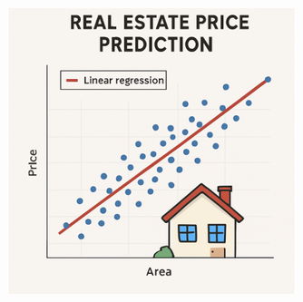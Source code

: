 ![image alt](https://github.com/Soumya1234SafallyaSahoo/Real-Estate-Price-Production/blob/009ef849af4a5294004433aa341da63ec3e08baf/Real_estate_imag.png.png)
